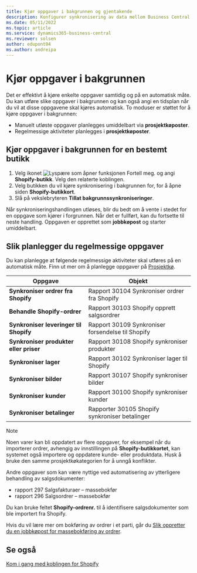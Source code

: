 ```yaml
---
title: Kjør oppgaver i bakgrunnen og gjentakende
description: Konfigurer synkronisering av data mellom Business Central og Shopify i bakgrunnen.
ms.date: 05/11/2022
ms.topic: article
ms.service: dynamics365-business-central
ms.reviewer: solsen
author: edupont04
ms.author: andreipa
---
```


# <a name="run-tasks-in-the-background"></a>Kjør oppgaver i bakgrunnen

Det er effektivt å kjøre enkelte oppgaver samtidig og på en automatisk måte. Du kan utføre slike oppgaver i bakgrunnen og kan også angi en tidsplan når du vil at disse oppgavene skal kjøres automatisk. To moduser er støttet for å kjøre oppgaver i bakgrunnen:

- Manuelt utløste oppgaver planlegges umiddelbart via **prosjektkøposter**.
- Regelmessige aktiviteter planlegges i **prosjektkøposter**.

## <a name="run-tasks-in-the-background-for-a-specific-shop"></a>Kjør oppgaver i bakgrunnen for en bestemt butikk

1. Velg ikonet ![Lyspære som åpner funksjonen Fortell meg.](../media/ui-search/search_small.png "Fortell hva du vil gjøre") og angi **Shopify-butikk**. Velg den relaterte koblingen.
2. Velg butikken du vil kjøre synkronisering i bakgrunnen for, for å åpne siden **Shopify-butikkort**.
3. Slå på vekslebryteren **Tillat bakgrunnssynkroniseringer**.

Når synkroniseringshandlingen utløses, blir du bedt om å vente i stedet for en oppgave som kjører i forgrunnen. Når det er fullført, kan du fortsette til neste handling. Oppgaven er opprettet som **jobbkøpost** og starter umiddelbart.

## <a name="to-schedule-recurring-tasks"></a>Slik planlegger du regelmessige oppgaver

Du kan planlegge at følgende regelmessige aktiviteter skal utføres på en automatisk måte. Finn ut mer om å planlegge oppgaver på [Prosjektkø](../admin-job-queues-schedule-tasks.md).

|Oppgave|Objekt|
|------|------------|
|**Synkroniser ordrer fra Shopify**|Rapport 30104 Synkroniser ordrer fra Shopify|
|**Behandle Shopify-ordrer**|Rapport 30103 Shopify opprett salgsordrer|
|**Synkroniser leveringer til Shopify**|Rapport 30109 Synkroniser forsendelse til Shopify|
|**Synkroniser produkter eller priser**|Rapport 30108 Shopify synkroniser produkter|
|**Synkroniser lager**|Rapport 30102 Synkroniser lager til Shopify|
|**Synkroniser bilder**|Rapport 30107 Shopify synkroniser bilder|
|**Synkroniser kunder**|Rapport 30100 Shopify synkroniser kunder|
|**Synkroniser betalinger**|Rapporter 30105 Shopify synkroniser betalinger|

> [!NOTE]
> Noen varer kan bli oppdatert av flere oppgaver, for eksempel når du importerer ordrer, avhengig av innstillingen på **Shopify-butikkortet**, kan systemet også importere og oppdatere kunde- eller produktdata. Husk å bruke den samme prosjektkøkategorien for å unngå konflikter.

Andre oppgaver som kan være nyttige ved automatisering av ytterligere behandling av salgsdokumenter:

- rapport 297 Salgsfakturaer – massebokfør
- rapport 296 Salgsordrer – massebokfør

Du kan bruke feltet **Shopify-ordrenr.** til å identifisere salgsdokumenter som ble importert fra Shopify.

Hvis du vil lære mer om bokføring av ordrer i et parti, går du [Slik oppretter du en jobbkøpost for massebokføring av ordrer](../ui-batch-posting.md#to-create-a-job-queue-entry-for-batch-posting-of-sales-orders).

## <a name="see-also"></a>Se også

[Kom i gang med koblingen for Shopify](get-started.md)  
